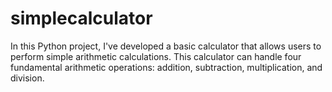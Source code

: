 # simplecalculator
In this Python project, I've developed a basic calculator that allows users to perform simple arithmetic calculations. This calculator can handle four fundamental arithmetic operations: addition, subtraction, multiplication, and division. 
